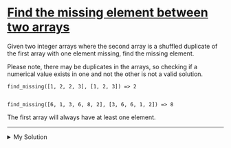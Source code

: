 # [Find the missing element between two arrays](https://www.codewars.com/kata/5a5915b8d39ec5aa18000030)

Given two integer arrays where the second array is a shuffled duplicate of the first array with one element missing, find the missing element.

Please note, there may be duplicates in the arrays, so checking if a numerical value exists in one and not the other is not a valid solution.

    find_missing([1, 2, 2, 3], [1, 2, 3]) => 2


    find_missing([6, 1, 3, 6, 8, 2], [3, 6, 6, 1, 2]) => 8

The first array will always have at least one element.

---

<details><summary>My Solution</summary>

```js
function findMissing(arr1, arr2) {
  const sorted1 = arr1.sort((a, b) => a - b)
  const sorted2 = arr2.sort((a, b) => a - b)
  for (let i = 0; i < sorted1.length; i++) {
    if (sorted1[i] !== sorted2[i]) return sorted1[i]
  }
}
```
